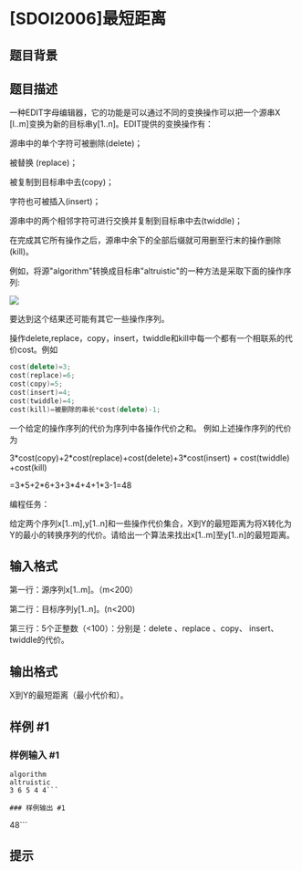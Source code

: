 # [SDOI2006]最短距离

## 题目背景



## 题目描述

一种EDIT字母编辑器，它的功能是可以通过不同的变换操作可以把一个源串X [l..m]变换为新的目标串y[1..n]。EDIT提供的变换操作有：

源串中的单个字符可被删除(delete)；

被替换 (replace)；

被复制到目标串中去(copy)；

字符也可被插入(insert)；

源串中的两个相邻字符可进行交换并复制到目标串中去(twiddle)；

在完成其它所有操作之后，源串中余下的全部后缀就可用删至行末的操作删除(kill)。

例如，将源"algorithm"转换成目标串"altruistic"的一种方法是采取下面的操作序列:

 ![](https://cdn.luogu.com.cn/upload/pic/1583.png) 

要达到这个结果还可能有其它一些操作序列。

操作delete,replace，copy，insert，twiddle和kill中每一个都有一个相联系的代价cost。例如

```cpp
cost(delete)=3;
cost(replace)=6;
cost(copy)=5;
cost(insert)=4;
cost(twiddle)=4;
cost(kill)=被删除的串长*cost(delete)-1;
```
一个给定的操作序列的代价为序列中各操作代价之和。
例如上述操作序列的代价为

3\*cost(copy)+2\*cost(replace)+cost(delete)+3\*cost(insert) + cost(twiddle) +cost(kill)

=3\*5+2\*6+3+3\*4+4+1\*3-1=48

编程任务：

给定两个序列x[1..m],y[1..n]和一些操作代价集合，X到Y的最短距离为将X转化为Y的最小的转换序列的代价。请给出一个算法来找出x[1..m]至y[1..n]的最短距离。


## 输入格式

第一行：源序列x[1..m]。（m<200）

第二行：目标序列y[1..n]。(n<200)

第三行：5个正整数（<100）：分别是：delete 、replace 、copy、 insert、 twiddle的代价。


## 输出格式

X到Y的最短距离（最小代价和）。


## 样例 #1

### 样例输入 #1
```
algorithm
altruistic
3 6 5 4 4```

### 样例输出 #1

```
48```

## 提示


